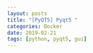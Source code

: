 ```yaml
---
layout: posts
title: "[PyQT5] Pyqt5 "
categories: Docker
date: 2019-02-21
tags: [python, pyqt5, gui]
---
```

